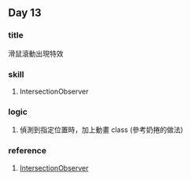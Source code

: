 ## Day 13

### title 
滑鼠滾動出現特效

### skill
1. IntersectionObserver

### logic 
1. 偵測到指定位置時，加上動畫 class (參考奶捲的做法)

### reference
1. [IntersectionObserver](https://medium.com/%E9%BA%A5%E5%85%8B%E7%9A%84%E5%8D%8A%E8%B7%AF%E5%87%BA%E5%AE%B6%E7%AD%86%E8%A8%98/%E8%AA%8D%E8%AD%98-intersection-observer-api-%E5%AF%A6%E4%BD%9C-lazy-loading-%E5%92%8C-infinite-scroll-c8d434ad218c)